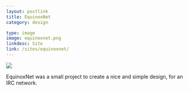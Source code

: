 ```yaml
---
layout: postlink
title: EquinoxNet
category: design

type: image
image: equinoxnet.png
linkdesc: Site
link: /sites/equinoxnet/
---
```


<a class="post image" href="{{ page.link }}"><img src="/img/post/{{ page.image }}" /></a>

EquinoxNet was a small project to create a nice and simple design, for an IRC network.